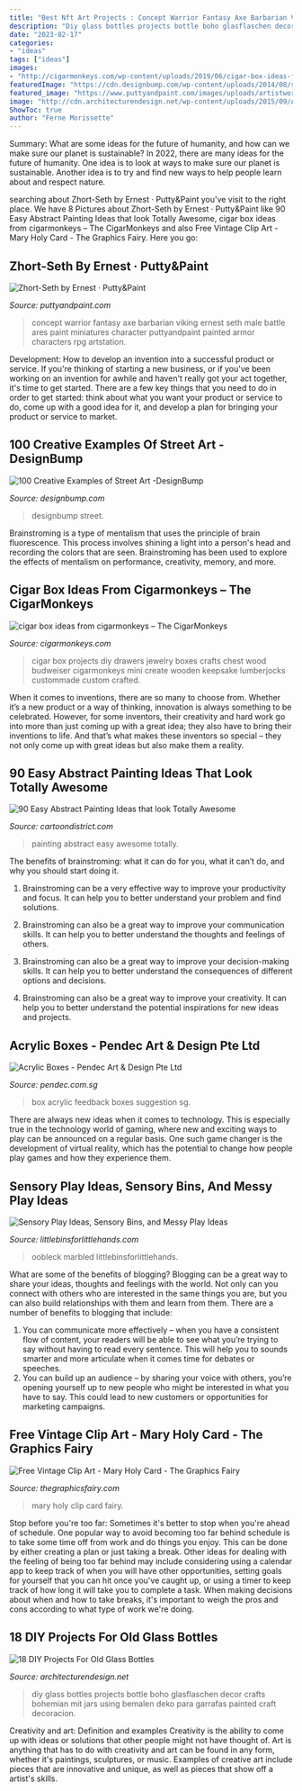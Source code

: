 ```yaml
---
title: "Best Nft Art Projects : Concept Warrior Fantasy Axe Barbarian Viking Ernest Seth Male Battle Ares Paint Miniatures Character Puttyandpaint Painted Armor Characters Rpg Artstation"
description: "Diy glass bottles projects bottle boho glasflaschen decor crafts bohemian mit jars using bemalen deko para garrafas painted craft decoracion"
date: "2023-02-17"
categories:
- "ideas"
tags: ["ideas"]
images:
- "http://cigarmonkeys.com/wp-content/uploads/2019/06/cigar-box-ideas-from-cigarmonkeys-8.jpg"
featuredImage: "https://cdn.designbump.com/wp-content/uploads/2014/08/street-art-16.jpg"
featured_image: "https://www.puttyandpaint.com/images/uploads/artistworks/9519/cache/final001__sized_l.jpg"
image: "http://cdn.architecturendesign.net/wp-content/uploads/2015/09/AD-DIY-Projects-For-Old-Glass-Bottles-05.jpg"
ShowToc: true
author: "Ferne Morissette"
---
```



Summary: What are some ideas for the future of humanity, and how can we make sure our planet is sustainable?
In 2022, there are many ideas for the future of humanity. One idea is to look at ways to make sure our planet is sustainable. Another idea is to try and find new ways to help people learn about and respect nature.

	

		
searching about Zhort-Seth by Ernest · Putty&amp;Paint you've visit to the right place. We have 8 Pictures about Zhort-Seth by Ernest · Putty&amp;Paint like 90 Easy Abstract Painting Ideas that look Totally Awesome, cigar box ideas from cigarmonkeys – The CigarMonkeys and also Free Vintage Clip Art - Mary Holy Card - The Graphics Fairy. Here you go:
		
    
## Zhort-Seth By Ernest · Putty&amp;Paint

<img loading=lazy src="https://www.puttyandpaint.com/images/uploads/artistworks/9519/cache/final001__sized_l.jpg" onerror="this.onerror=null;this.src='https://tse3.mm.bing.net/th?id=OIP.2gamEKEEwKamH76VhahQRQHaKf&amp;pid=15.1';" alt="Zhort-Seth by Ernest · Putty&amp;Paint">

_Source: puttyandpaint.com_

>concept warrior fantasy axe barbarian viking ernest seth male battle ares paint miniatures character puttyandpaint painted armor characters rpg artstation. 

	

Development: How to develop an invention into a successful product or service.
If you're thinking of starting a new business, or if you've been working on an invention for awhile and haven't really got your act together, it's time to get started. There are a few key things that you need to do in order to get started: think about what you want your product or service to do, come up with a good idea for it, and develop a plan for bringing your product or service to market.

    
## 100 Creative Examples Of Street Art -DesignBump

<img loading=lazy src="https://cdn.designbump.com/wp-content/uploads/2014/08/street-art-16.jpg" onerror="this.onerror=null;this.src='https://tse2.mm.bing.net/th?id=OIP.E_pR2wjpMOfJXcikykxFsQHaJ7&amp;pid=15.1';" alt="100 Creative Examples of Street Art -DesignBump">

_Source: designbump.com_

>designbump street. 

	

Brainstroming is a type of mentalism that uses the principle of brain fluorescence. This process involves shining a light into a person's head and recording the colors that are seen. Brainstroming has been used to explore the effects of mentalism on performance, creativity, memory, and more.

    
## Cigar Box Ideas From Cigarmonkeys – The CigarMonkeys

<img loading=lazy src="http://cigarmonkeys.com/wp-content/uploads/2019/06/cigar-box-ideas-from-cigarmonkeys-8.jpg" onerror="this.onerror=null;this.src='https://tse4.mm.bing.net/th?id=OIP.uGIu-G9Vpk-5SzS0xr8AawHaJ4&amp;pid=15.1';" alt="cigar box ideas from cigarmonkeys – The CigarMonkeys">

_Source: cigarmonkeys.com_

>cigar box projects diy drawers jewelry boxes crafts chest wood budweiser cigarmonkeys mini create wooden keepsake lumberjocks custommade custom crafted. 

	

When it comes to inventions, there are so many to choose from. Whether it’s a new product or a way of thinking, innovation is always something to be celebrated. However, for some inventors, their creativity and hard work go into more than just coming up with a great idea; they also have to bring their inventions to life. And that’s what makes these inventors so special – they not only come up with great ideas but also make them a reality.

    
## 90 Easy Abstract Painting Ideas That Look Totally Awesome

<img loading=lazy src="http://www.cartoondistrict.com/wp-content/uploads/2017/05/Easy-Abstract-Painting-Ideas41.jpg" onerror="this.onerror=null;this.src='https://tse2.mm.bing.net/th?id=OIP.Xs0yM1vKLCilChDdUjl4cgHaSc&amp;pid=15.1';" alt="90 Easy Abstract Painting Ideas that look Totally Awesome">

_Source: cartoondistrict.com_

>painting abstract easy awesome totally. 

	

The benefits of brainstroming: what it can do for you, what it can’t do, and why you should start doing it.
1. Brainstroming can be a very effective way to improve your productivity and focus. It can help you to better understand your problem and find solutions.
2. Brainstroming can also be a great way to improve your communication skills. It can help you to better understand the thoughts and feelings of others.

3. Brainstroming can also be a great way to improve your decision-making skills. It can help you to better understand the consequences of different options and decisions.

4. Brainstroming can also be a great way to improve your creativity. It can help you to better understand the potential inspirations for new ideas and projects.

    
## Acrylic Boxes - Pendec Art &amp; Design Pte Ltd

<img loading=lazy src="https://pendec.com.sg/wp-content/uploads/2016/02/Feedback-Box-Clear.jpg" onerror="this.onerror=null;this.src='https://tse1.mm.bing.net/th?id=OIP.GhJE_ZuDegSSKo2TfO2q0QHaGL&amp;pid=15.1';" alt="Acrylic Boxes - Pendec Art &amp; Design Pte Ltd">

_Source: pendec.com.sg_

>box acrylic feedback boxes suggestion sg. 

	

There are always new ideas when it comes to technology. This is especially true in the technology world of gaming, where new and exciting ways to play can be announced on a regular basis. One such game changer is the development of virtual reality, which has the potential to change how people play games and how they experience them.

    
## Sensory Play Ideas, Sensory Bins, And Messy Play Ideas

<img loading=lazy src="https://littlebinsforlittlehands.com/wp-content/uploads/2015/02/Marbled-Oobleck-Science-Art-Sensory-Play-Activity.jpg" onerror="this.onerror=null;this.src='https://tse4.mm.bing.net/th?id=OIP.JjWWHYCGyR6YFXSmEpvx_gHaNv&amp;pid=15.1';" alt="Sensory Play Ideas, Sensory Bins, and Messy Play Ideas">

_Source: littlebinsforlittlehands.com_

>oobleck marbled littlebinsforlittlehands. 

	

What are some of the benefits of blogging?
Blogging can be a great way to share your ideas, thoughts and feelings with the world. Not only can you connect with others who are interested in the same things you are, but you can also build relationships with them and learn from them. There are a number of benefits to blogging that include: 
1) You can communicate more effectively – when you have a consistent flow of content, your readers will be able to see what you’re trying to say without having to read every sentence. This will help you to sounds smarter and more articulate when it comes time for debates or speeches. 
2) You can build up an audience – by sharing your voice with others, you’re opening yourself up to new people who might be interested in what you have to say. This could lead to new customers or opportunities for marketing campaigns.

    
## Free Vintage Clip Art - Mary Holy Card - The Graphics Fairy

<img loading=lazy src="https://thegraphicsfairy.com/wp-content/uploads/2013/05/1amarybeautygfairy003.jpg" onerror="this.onerror=null;this.src='https://tse4.mm.bing.net/th?id=OIP.r1JUEzwzGWABxDBJTKodyQAAAA&amp;pid=15.1';" alt="Free Vintage Clip Art - Mary Holy Card - The Graphics Fairy">

_Source: thegraphicsfairy.com_

>mary holy clip card fairy. 

	

Stop before you're too far: Sometimes it's better to stop when you're ahead of schedule.
One popular way to avoid becoming too far behind schedule is to take some time off from work and do things you enjoy. This can be done by either creating a plan or just taking a break. Other ideas for dealing with the feeling of being too far behind may include considering using a calendar app to keep track of when you will have other opportunities, setting goals for yourself that you can hit once you've caught up, or using a timer to keep track of how long it will take you to complete a task. When making decisions about when and how to take breaks, it's important to weigh the pros and cons according to what type of work we're doing.

    
## 18 DIY Projects For Old Glass Bottles

<img loading=lazy src="http://cdn.architecturendesign.net/wp-content/uploads/2015/09/AD-DIY-Projects-For-Old-Glass-Bottles-05.jpg" onerror="this.onerror=null;this.src='https://tse3.mm.bing.net/th?id=OIP.LsTS0OAi6S9ld_jRhHREIgHaKo&amp;pid=15.1';" alt="18 DIY Projects For Old Glass Bottles">

_Source: architecturendesign.net_

>diy glass bottles projects bottle boho glasflaschen decor crafts bohemian mit jars using bemalen deko para garrafas painted craft decoracion. 

	

Creativity and art: Definition and examples
Creativity is the ability to come up with ideas or solutions that other people might not have thought of. Art is anything that has to do with creativity and art can be found in any form, whether it's paintings, sculptures, or music. Examples of creative art include pieces that are innovative and unique, as well as pieces that show off a artist's skills.


